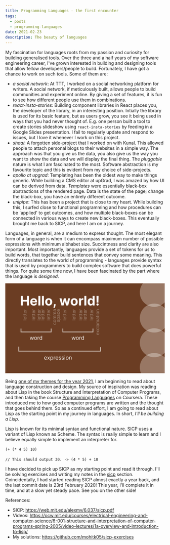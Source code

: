 ```yaml
---
title: Programming Languages - the first encounter
tags:
  - posts
  - programming-languages
date: 2021-02-23
description: The beauty of languages
---
```


My fascination for languages roots from my passion and curiosity for building generalised tools. Over the three and a half years of my software engineering career, I've grown interested in building and designing tools that allow fellow developers/people to build. Fortunately, I have got a chance to work on such tools. Some of them are:

-   _a social network_: At TTT, I worked on a social networking platform for writers. A social network, if meticulously built, allows people to build communities and experiment online. By giving a set of features, it is fun to see how different people use them in combinations.
-   _react-insta-stories_: Building component libraries in React places you, the developer of the library, in an interesting position. Intially the library is used for its basic feature, but as users grow, you see it being used in ways that you had never thought of. E.g. one person built a tool to create stories slideshow using `react-insta-stories` by feeding in a Google Slides presentation. I fail to regularly update and respond to issues, but I love it whenever I work on this project.
-   _shaai_: A forgotten side-project that I worked on with Kunal. This allowed people to attach personal blogs to their websites in a simple way. The approach was that you give us the data, you also give us the way you want to show the data and we will display the final thing. The _pluggable_ nature is what I am fascinated to the most. Software abstraction is my favourite topic and this is evident from my choice of side-projects.
-   _apollo at upgrad_: Templating has been the oldest way to make things generic. While building a CMS editor at upGrad, I was amazed by how UI can be derived from data. _Templates_ were essentially black-box abstractions of the rendered page. Data is the state of the page; change the black-box, you have an entirely different outcome.
-   _unipipe_: This has been a project that is close to my heart. While building this, I surfed close to functional programming and how procedures can be 'applied' to get outcomes, and how multiple black-boxes can be connected in various ways to create new black-boxes. This eventually brought me back to SICP, and here I am on a journey.

Languages, in general, are a medium to express thought. The most elegant form of a language is when it can encompass maximum number of possible expressions with minimum albhabet size. Succintness and clarity are also important. Most importantly, languages provide a set of tokens for us to build words, that together build sentences that convey some meaning. This directly translates to the world of programming - languages provide syntax that is used by programmers to build complex software that does powerful things. For quite some time now, I have been fascinated by the part where the language is _designed_.

![Languages](/img/posts/2021/lang1.jpg)

Being [one of my themes for the year 2021](/posts/2021/goals-for-2021), I am beginning to read about language construction and design. My source of inspiration was reading about Lisp in the book Structure and Interpretation of Computer Programs, and then taking the course [Programming Languages]() on Coursera. These introduced me to how good computer programs are written and the thought that goes behind them. So as a continued effort, I am going to read about Lisp as the starting point in my journey in languages. In short, _I'll be building a Lisp_.

Lisp is known for its minimal syntax and functional nature. SICP uses a variant of Lisp known as Scheme. The syntax is really simple to learn and I believe equally simple to implement an interpreter for.

```text
(+ (* 4 5) 10)

// This should output 30. -> (4 * 5) + 10
```

I have decided to pick up SICP as my starting point and read it through. I'll be solving exercises and writing my notes in the [sicp](/posts/pl/sicp) section. Coincidentally, I had started reading SICP almost exactly a year back, and the last commit date is 23rd February 2020! This year, I'll complete it in time, and at a slow yet steady pace. See you on the other side!

References:

-   SICP: https://web.mit.edu/alexmv/6.037/sicp.pdf
-   Videos: https://ocw.mit.edu/courses/electrical-engineering-and-computer-science/6-001-structure-and-interpretation-of-computer-programs-spring-2005/video-lectures/1a-overview-and-introduction-to-lisp/
-   My solutions: https://github.com/mohitk05/sicp-exercises
